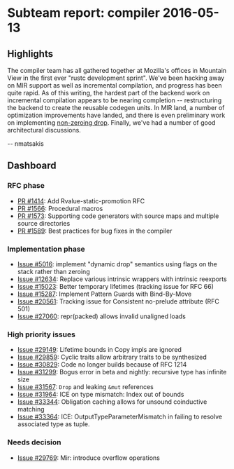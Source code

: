 # Subteam report: compiler 2016-05-13

## Highlights

The compiler team has all gathered together at Mozilla's offices in
Mountain View in the first ever "rustc development sprint". We've been
hacking away on MIR support as well as incremental compilation, and
progress has been quite rapid. As of this writing, the hardest part of
the backend work on incremental compilation appears to be nearing
completion -- restructuring the backend to create the reusable codegen
units. In MIR land, a number of optimization improvements have landed,
and there is even preliminary work on implementing
[non-zeroing drop](https://github.com/rust-lang/rust/pull/33622).
Finally, we've had a number of good architectural discussions.

-- nmatsakis

## Dashboard

### RFC phase

- [PR #1414](https://github.com/rust-lang/rfcs/pull/1414):
  Add Rvalue-static-promotion RFC
- [PR #1566](https://github.com/rust-lang/rfcs/pull/1566):
  Procedural macros
- [PR #1573](https://github.com/rust-lang/rfcs/pull/1573):
  Supporting code generators with source maps and multiple source directories
- [PR #1589](https://github.com/rust-lang/rfcs/pull/1589):
  Best practices for bug fixes in the compiler

### Implementation phase

- [Issue #5016](https://github.com/rust-lang/rust/issues/5016):
  implement "dynamic drop" semantics using flags on the stack rather than zeroing
- [Issue #12634](https://github.com/rust-lang/rust/issues/12634):
  Replace various intrinsic wrappers with intrinsic reexports
- [Issue #15023](https://github.com/rust-lang/rust/issues/15023):
  Better temporary lifetimes (tracking issue for RFC 66)
- [Issue #15287](https://github.com/rust-lang/rust/issues/15287):
  Implement Pattern Guards with Bind-By-Move
- [Issue #20561](https://github.com/rust-lang/rust/issues/20561):
  Tracking issue for Consistent no-prelude attribute (RFC 501)
- [Issue #27060](https://github.com/rust-lang/rust/issues/27060):
  repr(packed) allows invalid unaligned loads

### High priority issues

- [Issue #29149](https://github.com/rust-lang/rust/issues/29149):
  Lifetime bounds in Copy impls are ignored
- [Issue #29859](https://github.com/rust-lang/rust/issues/29859):
  Cyclic traits allow arbitrary traits to be synthesized
- [Issue #30829](https://github.com/rust-lang/rust/issues/30829):
  Code no longer builds because of RFC 1214
- [Issue #31299](https://github.com/rust-lang/rust/issues/31299):
  Bogus error in beta and nightly: recursive type has infinite size
- [Issue #31567](https://github.com/rust-lang/rust/issues/31567):
  `Drop` and leaking `&mut` references
- [Issue #31964](https://github.com/rust-lang/rust/issues/31964):
  ICE on type mismatch: Index out of bounds
- [Issue #33344](https://github.com/rust-lang/rust/issues/33344):
  Obligation caching allows for unsound coinductive matching
- [Issue #33364](https://github.com/rust-lang/rust/issues/33364):
  ICE: OutputTypeParameterMismatch in failing to resolve associated type as tuple.

### Needs decision

- [Issue #29769](https://github.com/rust-lang/rust/issues/29769):
  Mir: introduce overflow operations
